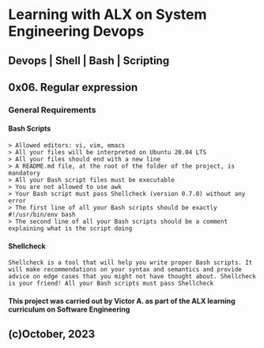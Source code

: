 # Learning with ALX on System Engineering Devops
## Devops | Shell | Bash | Scripting
## 0x06. Regular expression

### General Requirements

#### Bash Scripts

	> Allowed editors: vi, vim, emacs
	> All your files will be interpreted on Ubuntu 20.04 LTS
	> All your files should end with a new line
	> A README.md file, at the root of the folder of the project, is mandatory
	> All your Bash script files must be executable
	> You are not allowed to use awk
	> Your Bash script must pass Shellcheck (version 0.7.0) without any error
	> The first line of all your Bash scripts should be exactly #!/usr/bin/env bash
	> The second line of all your Bash scripts should be a comment explaining what is the script doing

#### Shellcheck

	Shellcheck is a tool that will help you write proper Bash scripts. It will make recommendations on your syntax and semantics and provide advice on edge cases that you might not have thought about. Shellcheck is your friend! All your Bash scripts must pass Shellcheck 


#### This project was carried out by Victor A. as part of the ALX learning curriculum on Software Engineering

## (c)October, 2023
